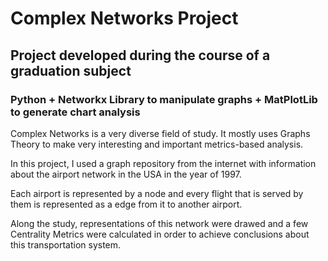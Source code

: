 # Complex Networks Project 
## Project developed during the course of a graduation subject
### Python + Networkx Library to manipulate graphs + MatPlotLib to generate chart analysis 

Complex Networks is a very diverse field of study. It mostly uses Graphs Theory to make very interesting and important metrics-based analysis.

In this project, I used a graph repository from the internet with information about the airport network in the USA in the year of 1997.

Each airport is represented by a node and every flight that is served by them is represented as a edge from it to another airport.

Along the study, representations of this network were drawed and a few Centrality Metrics were calculated in order to achieve conclusions about this transportation system. 
